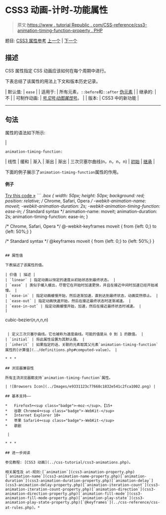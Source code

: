 # CSS3 动画-计时-功能属性

> 原文:[https://www . tutorial Republic . com/CSS-reference/css3-animation-timing-function-property . PHP](https://www.tutorialrepublic.com/css-reference/css3-animation-timing-function-property.php)

题目: [CSS3 属性参考](css3-properties.php) [上一个](css3-animation-play-state-property.php) | [下一个](css3-backface-visibility-property.php)

## 描述

CSS 属性指定 CSS 动画应该如何在每个周期中进行。

下表总结了该属性的用法上下文和版本历史记录。

| 默认值: | `ease` |
| 适用于: | 所有元素，`::before`和`::after` [伪元素](../css-tutorial/css-pseudo-elements.php#pseudo-elements) |
| 继承的: | 不 |
| 可制作动画: | [号*见*号*动图属性*号](css-animatable-properties.php)。 |
| 版本: | CSS3 中的新功能 |

* * *

## 句法

属性的语法如下所示:

| 

```
animation-timing-function: 
```

 | 线性 &#124; 缓和 &#124; 渐入 &#124; 渐出 &#124; 渐出 &#124; 三次贝塞尔曲线(n，n，n，n) &#124; [初始](../definitions.php#initial) &#124; [继承](../definitions.php#inherit) |

下面的例子展示了`animation-timing-function`属性的作用。

#### 例子

[Try this code »](../codelab.php?topic=css3&file=animation-timing-function-property "Try this code using online Editor") *```
.box {
    width: 50px;
    height: 50px;
    background: red;
    position: relative;
    /* Chrome, Safari, Opera */
    -webkit-animation-name: moveit;
    -webkit-animation-duration: 2s;
    -webkit-animation-timing-function: ease-in;
    /* Standard syntax */
    animation-name: moveit;
    animation-duration: 2s;
    animation-timing-function: ease-in;
}

/* Chrome, Safari, Opera */
@-webkit-keyframes moveit {
    from {left: 0;}
    to {left: 50%;}
}

/* Standard syntax */
@keyframes moveit {
    from {left: 0;}
    to {left: 50%;}
}
```*  ** * *

## 属性值

下表描述了该属性的值。

| 价值 | 描述 |
| `linear` | 指定动画以恒定的速度从初始状态到最终状态。 |
| `ease` | 类似于缓入缓出，尽管它在开始时加速更快，并且在接近中间时加速已经开始减慢。 |
| `ease-in` | 指定动画缓慢开始，然后逐渐加速，直到达到最终状态，动画突然停止。 |
| `ease-out` | 指定动画快速开始，然后在接近最终状态时逐渐减速。 |
| `ease-in-out` | 指定动画缓慢开始，加速，然后在接近最终状态时减速。 |
| 

```
cubic-bezier(*n*,*n*,*n*,*n*) 
```

 | 定义三次贝塞尔曲线。它也被称为速度曲线。可能的值是从 0 到 1 的数值。 |
| `initial` | 将此属性设置为其默认值。 |
| `inherit` | 如果指定的话，关联的元素取其父元素`animation-timing-function`属性的[计算值](../definitions.php#computed-value)。 |

* * *

## 浏览器兼容性

所有主流浏览器都支持`animation-timing-function`属性。

| ![Browsers Icon](../Images/e9331123c77668c1832e541c2fca1002.png) | 

## 基本支持——

*   Firefox5+<sup class="badge">—moz-</sup>、【15+
*   谷歌 Chrome4+<sup class="badge">-WebKit-</sup>
*   Internet Explorer 10+
*   苹果 Safari4+<sup class="badge">-WebKit-</sup>
*   歌剧

 |

* * *

## 进一步阅读

参见教程: [CSS3 动画](../css-tutorial/css3-animations.php)。

相关属性及 at-规则:[`animation`](css3-animation-property.php)[`animation-name`](css3-animation-name-property.php)[`animation-duration`](css3-animation-duration-property.php)[`animation-delay`](css3-animation-delay-property.php)[`animation-iteration-count`](css3-animation-iteration-count-property.php)[`animation-direction`](css3-animation-direction-property.php)[`animation-fill-mode`](css3-animation-fill-mode-property.php)[`animation-play-state`](css3-animation-play-state-property.php)[`@keyframes`](../css-reference/css-at-rules.php)。*